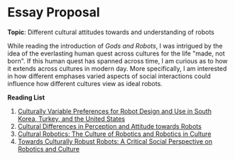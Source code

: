 # Essay Proposal
**Topic**: Different cultural attitudes towards and understanding of robots

While reading the introduction of *Gods and Robots*, I was intrigued by the idea of the everlasting human quest across cultures for the life "made, not born".
If this human quest has spanned across time, I am curious as to how it extends across cultures in modern day.
More specifically, I am interested in how different emphases varied aspects of social interactions could influence how different cultures view as ideal robots.

**Reading List**
1. [Culturally Variable Preferences for Robot Design and Use in South Korea, Turkey, and the United States](https://ieeexplore.ieee.org/abstract/document/8542488)
2. [Cultural Differences in Perception and Attitude towards Robots](https://www.researchgate.net/publication/266416317_Cultural_Differences_in_Perception_and_Attitude_towards_Robots)
3. [Cultural Robotics: The Culture of Robotics and Robotics in Culture](https://journals.sagepub.com/doi/full/10.5772/57260)
4. [Towards Culturally Robust Robots: A Critical Social Perspective on Robotics and Culture](http://www.caseybennett.com/uploads/Culture_Aware_Robotics.pdf)
